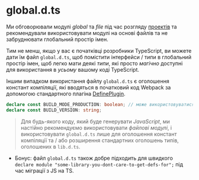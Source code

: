 # global.d.ts

Ми обговорювали модулі *global* та *file* під час розгляду [проектів](./modules.md) та рекомендували використовувати модулі на основі файлів та не забруднювати глобальний простір імен.

Тим не менш, якщо у вас є початківці розробники TypeScript, ви можете дати їм файл `global.d.ts`, щоб помістити інтерфейси / типи в глобальний простір імен, щоб легко мати деякі *типи*, які просто *магічно* доступні для використання в *усьому* вашому коді TypeScript.

Іншим випадком використання файлу `global.d.ts` є оголошення констант компіляції, які вводяться в початковий код Webpack за допомогою стандартного плагіна [DefinePlugin](https://webpack.js.org/plugins/define-plugin/).

```ts
declare const BUILD_MODE_PRODUCTION: boolean; // може використовуватися для умовної компіляції
declare const BUILD_VERSION: string;
```

> Для будь-якого коду, який буде генерувати *JavaScript*, ми настійно рекомендуємо використовувати *файлові модулі*, і використовувати `global.d.ts` лише для оголошення констант компіляції та / або розширення стандартних оголошень типів, оголошених в `lib.d.ts`.

* Бонус: файл `global.d.ts` також добре підходить для швидкого `declare module "some-library-you-dont-care-to-get-defs-for";` під час міграції з JS на TS.